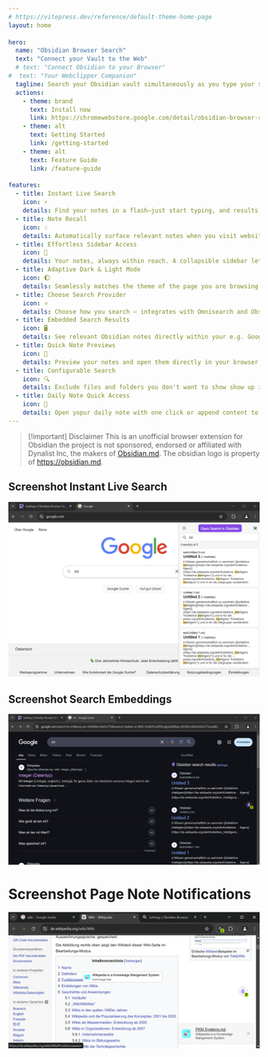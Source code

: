 ```yaml
---
# https://vitepress.dev/reference/default-theme-home-page
layout: home

hero:
  name: "Obsidian Browser Search"
  text: "Connect your Vault to the Web"
  # text: "Connect Obsidian to your Browser"
#  text: "Your Webclipper Companion"
  tagline: Search your Obsidian vault simultaneously as you type your search in your favorite search engine.
  actions:
    - theme: brand
      text: Install now
      link: https://chromewebstore.google.com/detail/obsidian-browser-search/ikdemlfoilfdmcdiegelchlhfnkpmaee
    - theme: alt
      text: Getting Started
      link: /getting-started
    - theme: alt
      text: Feature Guide
      link: /feature-guide

features:
  - title: Instant Live Search
    icon: ⚡
    details: Find your notes in a flash—just start typing, and results appear instantly, also on your favorite search engine.
  - title: Note Recall
    icon: 💡
    details: Automatically surface relevant notes when you visit websites you already mentioned in your notes.
  - title: Effortless Sidebar Access
    icon: 📑
    details: Your notes, always within reach. A collapsible sidebar lets you browse and search without switching tabs.
  - title: Adaptive Dark & Light Mode
    icon: 🌔
    details: Seamlessly matches the theme of the page you are browsing for a distraction-free experience.
  - title: Choose Search Provider
    icon: ⭐
    details: Choose how you search — integrates with Omnisearch and Obsidian REST API plugin.
  - title: Embedded Search Results
    icon: 🖥️
    details: See relevant Obsidian notes directly within your e.g. Google / Bing / ... searches.
  - title: Quick Note Previews
    icon: 👀
    details: Preview your notes and open them directly in your browser without switching context.
  - title: Configurable Search
    icon: 🔍
    details: Exclude files and folders you don't want to show show up in the search results.
  - title: Daily Note Quick Access
    icon: 📅
    details: Open yopur daily note with one click or append content to it on the fly.
---
```


> [!important] Disclaimer
> This is an unofficial browser extension for Obsidian the project is not sponsored, endorsed or affiliated with Dynalist Inc, the makers of [Obsidian.md](https://obsidian.md). The obsidian logo is property of https://obsidian.md.

## Screenshot Instant Live Search

![](./img/live-search.png)

## Screenshot Search Embeddings

![](./img/embedded-results.png)

# Screenshot Page Note Notifications

![](./img/page-note-messages.png)